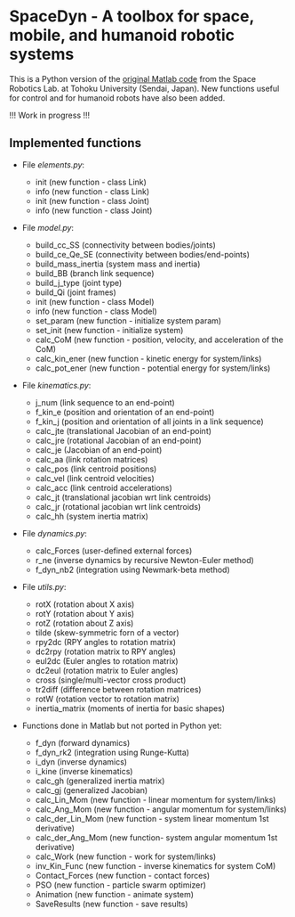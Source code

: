 # SpaceDyn - A toolbox for space, mobile, and humanoid robotic systems

This is a Python version of the [original Matlab code](http://www.astro.mech.tohoku.ac.jp/spacedyn/) from the Space Robotics Lab. at Tohoku University (Sendai, Japan). New functions useful for control and for humanoid robots have also been added.

!!! Work in progress !!!

## Implemented functions

- File *elements.py*:
  - init (new function - class Link)
  - info (new function - class Link)
  - init (new function - class Joint)
  - info (new function - class Joint)

- File *model.py*:
  - build_cc_SS (connectivity between bodies/joints)
  - build_ce_Qe_SE (connectivity between bodies/end-points)
  - build_mass_inertia (system mass and inertia)
  - build_BB (branch link sequence)
  - build_j_type (joint type)
  - build_Qi (joint frames)
  - init (new function - class Model)
  - info (new function - class Model)
  - set_param (new function - initialize system param)
  - set_init (new function - initialize system)
  - calc_CoM (new function - position, velocity, and acceleration of the CoM)
  - calc_kin_ener (new function - kinetic energy for system/links)
  - calc_pot_ener (new function - potential energy for system/links)

- File *kinematics.py*:
  - j_num (link sequence to an end-point)
  - f_kin_e (position and orientation of an end-point)
  - f_kin_j (position and orientation of all joints in a link sequence)
  - calc_jte (translational Jacobian of an end-point)
  - calc_jre (rotational Jacobian of an end-point)
  - calc_je (Jacobian of an end-point)
  - calc_aa (link rotation matrices)
  - calc_pos (link centroid positions)
  - calc_vel (link centroid velocities)
  - calc_acc (link centroid accelerations)
  - calc_jt (translational jacobian wrt link centroids)
  - calc_jr (rotational jacobian wrt link centroids)
  - calc_hh (system inertia matrix)

- File *dynamics.py*:
  - calc_Forces (user-defined external forces)
  - r_ne (inverse dynamics by recursive Newton-Euler method)
  - f_dyn_nb2 (integration using Newmark-beta method)

- File *utils.py*:
  - rotX (rotation about X axis)
  - rotY (rotation about Y axis)
  - rotZ (rotation about Z axis)
  - tilde (skew-symmetric forn of a vector)
  - rpy2dc (RPY angles to rotation matrix)
  - dc2rpy (rotation matrix to RPY angles)
  - eul2dc (Euler angles to rotation matrix)
  - dc2eul (rotation matrix to Euler angles)
  - cross (single/multi-vector cross product)
  - tr2diff (difference between rotation matrices)
  - rotW (rotation vector to rotation matrix)
  - inertia_matrix (moments of inertia for basic shapes)

- Functions done in Matlab but not ported in Python yet:
  - f_dyn (forward dynamics)
  - f_dyn_rk2 (integration using Runge-Kutta)
  - i_dyn (inverse dynamics)
  - i_kine (inverse kinematics)
  - calc_gh (generalized inertia matrix)
  - calc_gj (generalized Jacobian)
  - calc_Lin_Mom (new function - linear momentum for system/links)
  - calc_Ang_Mom (new function - angular momentum for system/links)
  - calc_der_Lin_Mom (new function - system linear momentum 1st derivative)
  - calc_der_Ang_Mom (new function- system angular momentum 1st derivative)
  - calc_Work (new function - work for system/links)
  - inv_Kin_Func (new function - inverse kinematics for system CoM)
  - Contact_Forces (new function - contact forces)
  - PSO (new function - particle swarm optimizer)
  - Animation (new function - animate system)
  - SaveResults (new function - save results)
